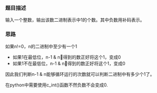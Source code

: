 ### 题目描述

输入一个整数，输出该数二进制表示中1的个数。其中负数用补码表示。

### 思路

如果n!=0，n的二进制中至少有一个1

- 如果1在最低位，n-1 & n得到的数正好将这个1，变成0
- 如果1不在最低位，n-1 & n得到的数正好将这个1，变成0

因此我们判断n-1 & n能够循环运行的次数就可以判断二进制中有多少个1了。

在python中需要使用c_int()函数不然负数不会变成0.
